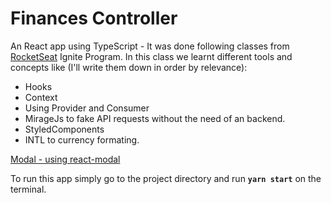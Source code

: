 # Finances Controller

An React app using TypeScript - It was done following classes from [RocketSeat](https://www.rocketseat.com.br) Ignite Program. 
In this class we learnt different tools and concepts like (I'll write them down in order by relevance): 
- Hooks 
- Context
- Using Provider and Consumer
- MirageJs to fake API requests without the need of an backend. 
- StyledComponents
- INTL to currency formating. 

[Modal - using react-modal](https://github.com/douglasvinicio/finances-control-app/blob/master/src/assets/images/application-1.png)

To run this app simply go to the project directory and run **`yarn start`** on the terminal. 


